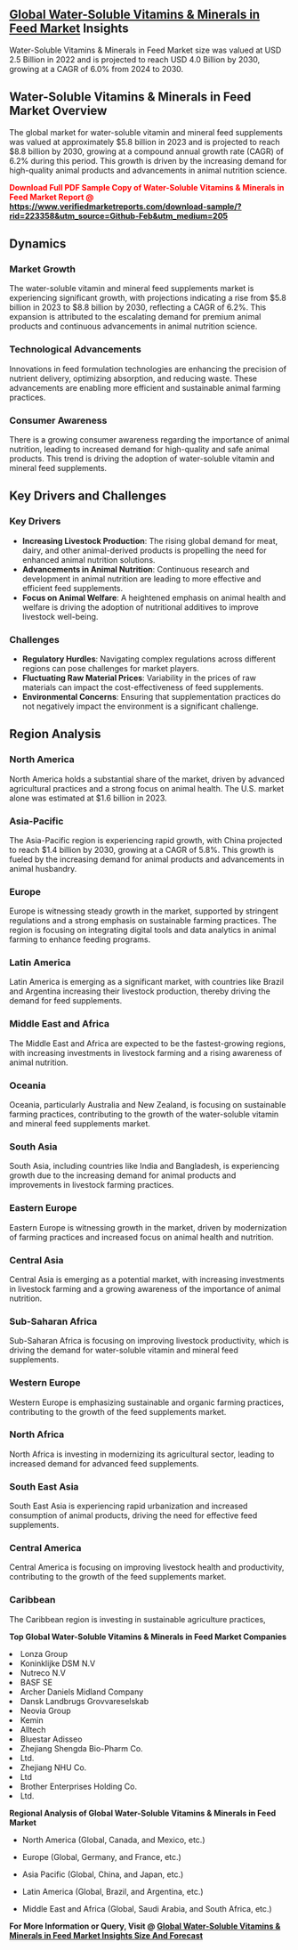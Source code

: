 <h2><a href="https://www.verifiedmarketreports.com/download-sample/?rid=223358&amp;utm_source=Github&amp;utm_medium=205" target="_blank">Global Water-Soluble Vitamins & Minerals in Feed Market</a> Insights</h2><p>Water-Soluble Vitamins & Minerals in Feed Market size was valued at USD 2.5 Billion in 2022 and is projected to reach USD 4.0 Billion by 2030, growing at a CAGR of 6.0% from 2024 to 2030.</p><p> <h2>Water-Soluble Vitamins & Minerals in Feed Market Overview</h2> <p>The global market for water-soluble vitamin and mineral feed supplements was valued at approximately $5.8 billion in 2023 and is projected to reach $8.8 billion by 2030, growing at a compound annual growth rate (CAGR) of 6.2% during this period. This growth is driven by the increasing demand for high-quality animal products and advancements in animal nutrition science. </p> <p><strong><p><span class=""><span style="color: #ff0000;"><strong>Download Full PDF Sample Copy of Water-Soluble Vitamins & Minerals in Feed Market Report</strong> @ </span><a href="https://www.verifiedmarketreports.com/download-sample/?rid=223358&amp;utm_source=Github-Feb&amp;utm_medium=205" target="_blank">https://www.verifiedmarketreports.com/download-sample/?rid=223358&amp;utm_source=Github-Feb&amp;utm_medium=205</a></span></p></strong></p> <h2>Dynamics</h2> <h3>Market Growth</h3> <p>The water-soluble vitamin and mineral feed supplements market is experiencing significant growth, with projections indicating a rise from $5.8 billion in 2023 to $8.8 billion by 2030, reflecting a CAGR of 6.2%. This expansion is attributed to the escalating demand for premium animal products and continuous advancements in animal nutrition science. </p> <h3>Technological Advancements</h3> <p>Innovations in feed formulation technologies are enhancing the precision of nutrient delivery, optimizing absorption, and reducing waste. These advancements are enabling more efficient and sustainable animal farming practices. </p> <h3>Consumer Awareness</h3> <p>There is a growing consumer awareness regarding the importance of animal nutrition, leading to increased demand for high-quality and safe animal products. This trend is driving the adoption of water-soluble vitamin and mineral feed supplements. </p> <h2>Key Drivers and Challenges</h2> <h3>Key Drivers</h3> <ul> <li><strong>Increasing Livestock Production</strong>: The rising global demand for meat, dairy, and other animal-derived products is propelling the need for enhanced animal nutrition solutions. </li> <li><strong>Advancements in Animal Nutrition</strong>: Continuous research and development in animal nutrition are leading to more effective and efficient feed supplements. </li> <li><strong>Focus on Animal Welfare</strong>: A heightened emphasis on animal health and welfare is driving the adoption of nutritional additives to improve livestock well-being. </li> </ul> <h3>Challenges</h3> <ul> <li><strong>Regulatory Hurdles</strong>: Navigating complex regulations across different regions can pose challenges for market players. </li> <li><strong>Fluctuating Raw Material Prices</strong>: Variability in the prices of raw materials can impact the cost-effectiveness of feed supplements. </li> <li><strong>Environmental Concerns</strong>: Ensuring that supplementation practices do not negatively impact the environment is a significant challenge. </li> </ul> <h2>Region Analysis</h2> <h3>North America</h3> <p>North America holds a substantial share of the market, driven by advanced agricultural practices and a strong focus on animal health. The U.S. market alone was estimated at $1.6 billion in 2023. </p> <h3>Asia-Pacific</h3> <p>The Asia-Pacific region is experiencing rapid growth, with China projected to reach $1.4 billion by 2030, growing at a CAGR of 5.8%. This growth is fueled by the increasing demand for animal products and advancements in animal husbandry. </p> <h3>Europe</h3> <p>Europe is witnessing steady growth in the market, supported by stringent regulations and a strong emphasis on sustainable farming practices. The region is focusing on integrating digital tools and data analytics in animal farming to enhance feeding programs. </p> <h3>Latin America</h3> <p>Latin America is emerging as a significant market, with countries like Brazil and Argentina increasing their livestock production, thereby driving the demand for feed supplements. </p> <h3>Middle East and Africa</h3> <p>The Middle East and Africa are expected to be the fastest-growing regions, with increasing investments in livestock farming and a rising awareness of animal nutrition. </p> <h3>Oceania</h3> <p>Oceania, particularly Australia and New Zealand, is focusing on sustainable farming practices, contributing to the growth of the water-soluble vitamin and mineral feed supplements market. </p> <h3>South Asia</h3> <p>South Asia, including countries like India and Bangladesh, is experiencing growth due to the increasing demand for animal products and improvements in livestock farming practices. </p> <h3>Eastern Europe</h3> <p>Eastern Europe is witnessing growth in the market, driven by modernization of farming practices and increased focus on animal health and nutrition. </p> <h3>Central Asia</h3> <p>Central Asia is emerging as a potential market, with increasing investments in livestock farming and a growing awareness of the importance of animal nutrition. </p> <h3>Sub-Saharan Africa</h3> <p>Sub-Saharan Africa is focusing on improving livestock productivity, which is driving the demand for water-soluble vitamin and mineral feed supplements. </p> <h3>Western Europe</h3> <p>Western Europe is emphasizing sustainable and organic farming practices, contributing to the growth of the feed supplements market. </p> <h3>North Africa</h3> <p>North Africa is investing in modernizing its agricultural sector, leading to increased demand for advanced feed supplements. </p> <h3>South East Asia</h3> <p>South East Asia is experiencing rapid urbanization and increased consumption of animal products, driving the need for effective feed supplements. </p> <h3>Central America</h3> <p>Central America is focusing on improving livestock health and productivity, contributing to the growth of the feed supplements market. </p> <h3>Caribbean</h3> <p>The Caribbean region is investing in sustainable agriculture practices,</p><p><strong>Top Global Water-Soluble Vitamins & Minerals in Feed Market Companies</strong></p><div data-test-id=""><p><li>Lonza Group</li><li> Koninklijke DSM N.V</li><li> Nutreco N.V</li><li> BASF SE</li><li> Archer Daniels Midland Company</li><li> Dansk Landbrugs Grovvareselskab</li><li> Neovia Group</li><li> Kemin</li><li> Alltech</li><li> Bluestar Adisseo</li><li> Zhejiang Shengda Bio-Pharm Co.</li><li>Ltd.</li><li> Zhejiang NHU Co.</li><li> Ltd</li><li> Brother Enterprises Holding Co.</li><li> Ltd.</li></p><div><strong>Regional Analysis of&nbsp;Global Water-Soluble Vitamins & Minerals in Feed Market</strong></div><ul><li dir="ltr"><p dir="ltr">North America&nbsp;(Global, Canada, and Mexico, etc.)</p></li><li dir="ltr"><p dir="ltr">Europe (Global, Germany, and France, etc.)</p></li><li dir="ltr"><p dir="ltr">Asia Pacific&nbsp;(Global, China, and Japan, etc.)</p></li><li dir="ltr"><p dir="ltr">Latin America&nbsp;(Global, Brazil, and Argentina, etc.)</p></li><li dir="ltr">Middle East and Africa&nbsp;(Global, Saudi Arabia, and South Africa, etc.)</li></ul><p><strong>For More Information or Query, Visit @&nbsp;</strong><strong><a href="https://www.verifiedmarketreports.com/product/water-soluble-vitamins-minerals-in-feed-market/?utm_source=Github&amp;utm_medium=205" target="_blank">Global Water-Soluble Vitamins & Minerals in Feed Market Insights Size And Forecast</a></strong></p></div>
